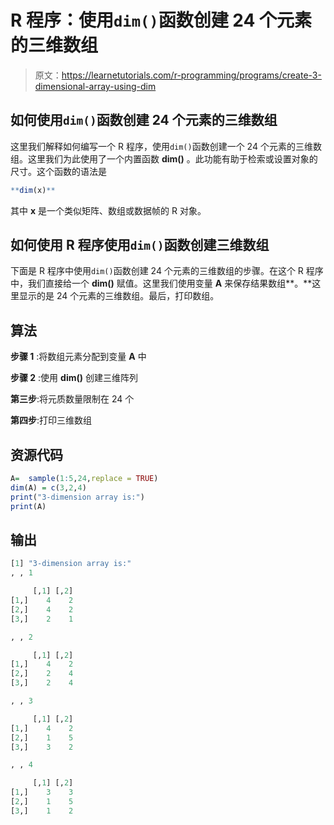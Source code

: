 # R 程序：使用`dim()`函数创建 24 个元素的三维数组

> 原文：<https://learnetutorials.com/r-programming/programs/create-3-dimensional-array-using-dim>

## 如何使用`dim()`函数创建 24 个元素的三维数组

这里我们解释如何编写一个 R 程序，使用`dim()`函数创建一个 24 个元素的三维数组。这里我们为此使用了一个内置函数 **dim()** 。此功能有助于检索或设置对象的尺寸。这个函数的语法是

```r
**dim(x)** 

```

其中 **x** 是一个类似矩阵、数组或数据帧的 R 对象。

## 如何使用 R 程序使用`dim()`函数创建三维数组

下面是 R 程序中使用`dim()`函数创建 24 个元素的三维数组的步骤。在这个 R 程序中，我们直接给一个 **dim()** 赋值。这里我们使用变量 **A** 来保存结果数组**。**这里显示的是 24 个元素的三维数组。最后，打印数组。

## 算法

**步骤 1** :将数组元素分配到变量 **A** 中

**步骤 2** :使用 **dim()** 创建三维阵列

**第三步**:将元质数量限制在 24 个

**第四步**:打印三维数组

## 资源代码

```r
A=  sample(1:5,24,replace = TRUE)
dim(A) = c(3,2,4)
print("3-dimension array is:")
print(A)

```

## 输出

```r
[1] "3-dimension array is:"
, , 1

     [,1] [,2]
[1,]    4    2
[2,]    4    2
[3,]    2    1

, , 2

     [,1] [,2]
[1,]    4    2
[2,]    2    4
[3,]    2    4

, , 3

     [,1] [,2]
[1,]    4    2
[2,]    1    5
[3,]    3    2

, , 4

     [,1] [,2]
[1,]    3    3
[2,]    1    5
[3,]    1    2 
```